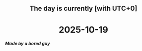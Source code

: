<h2 align=center>The day is currently [with UTC+0]</h2>
<h1 align=center><!--TIME BEGIN-->2025-10-19<!--TIME END--></h1>
<h5>Made by a bored guy</h5>
